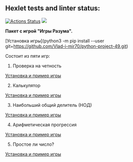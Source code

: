 ## Hexlet tests and linter status:
[![Actions Status](https://github.com/Vlad-i-mir70/python-project-49/workflows/hexlet-check/badge.svg)](https://github.com/Vlad-i-mir70/python-project-49/actions)
<a href="https://codeclimate.com/github/Vlad-i-mir70/python-project-49/maintainability"><img src="https://api.codeclimate.com/v1/badges/4beb700ac7eb4b5276a3/maintainability" /></a>

**Пакет с игрой  "Игры Разума".**

[Установка игры](python3 -m pip install --user git+https://github.com/Vlad-i-mir70/python-project-49.git) 

Состоит из пяти игр:

1. Проверка на четность

[Установка и пример игры](https://asciinema.org/a/vlDnH9g4Y79shIQ9WNpAGT1uv)

2. Калькулятор

[Установка и пример игры](https://asciinema.org/a/oU86oxwsoDE3RdA5LsRWaCYId)

3. Наибольший общий делитель (НОД)

[Установка и пример игры](https://asciinema.org/a/lm8qZNIo2KNJKMzUX2pIJUbNx)

4. Арифметическая прогрессия

[Установка и пример игры](https://asciinema.org/a/dbOGsNdaL2SaeFOK8cEHX4I2j)

5. Простое ли число?

[Установка и пример игры](https://asciinema.org/a/NY5iiPpQoU2MBjvcbOn0KhpTT)